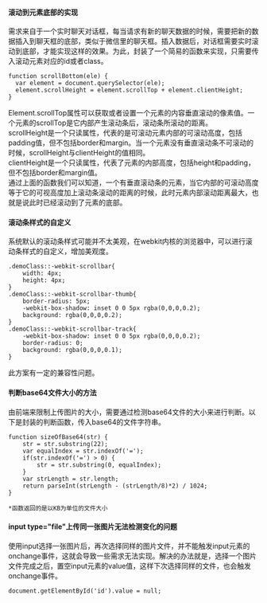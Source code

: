 #### 滚动到元素底部的实现
需求来自于一个实时聊天对话框，每当请求有新的聊天数据的时候，需要把新的数据插入到聊天框的底部，类似于微信里的聊天框。插入数据后，对话框需要实时滚动到底部，才能实现这样的效果。为此，封装了一个简易的函数来实现，只需要传入滚动元素对应的id或者class。
```
function scrollBottom(ele) {
  var element = document.querySelector(ele);
  element.scrollHeight = element.scrollTop + element.clientHeight;
}
```
Element.scrollTop属性可以获取或者设置一个元素的内容垂直滚动的像素值。一个元素的scrollTop是它内部产生滚动条后，滚动条所滚动的距离。<br/>
scrollHeight是一个只读属性，代表的是可滚动元素内部的可滚动高度，包括padding值，但不包括border和margin。当一个元素没有垂直滚动条不可滚动的时候，scrollHeight与clientHeight的值相同。<br/>
clientHeight是一个只读属性，代表了元素的内部高度，包括height和padding，但不包括border和margin值。<br/>
通过上面的函数我们可以知道，一个有垂直滚动条的元素，当它内部的可滚动高度等于它的可视高度加上滚动条滚动的距离的时候，此时元素内部滚动距离最大，也就是说此时已经滚动到了元素的底部。

#### 滚动条样式的自定义
系统默认的滚动条样式可能并不太美观，在webkit内核的浏览器中，可以进行滚动条样式的自定义，增加美观度。
```
.demoClass::-webkit-scrollbar{
    width: 4px;
    height: 4px;
}
.demoClass::-webkit-scrollbar-thumb{
    border-radius: 5px;
    -webkit-box-shadow: inset 0 0 5px rgba(0,0,0,0.2);
    background: rgba(0,0,0,0.2);
}
.demoClass::-webkit-scrollbar-track{
    -webkit-box-shadow: inset 0 0 5px rgba(0,0,0,0.2);
    border-radius: 0;
    background: rgba(0,0,0,0.1);
}
```
此方案有一定的兼容性问题。

#### 判断base64文件大小的方法
由前端来限制上传图片的大小，需要通过检测base64文件的大小来进行判断。以下是封装的判断函数，传入base64的文件字符串。
```
function sizeOfBase64(str) {
    str = str.substring(22);
    var equalIndex = str.indexOf('=');
    if(str.indexOf('=') > 0) {
        str = str.substring(0, equalIndex);
    }
    var strLength = str.length;
    return parseInt(strLength - (strLength/8)*2) / 1024;
}

*函数返回的是以KB为单位的文件大小
```

#### input type="file"上传同一张图片无法检测变化的问题
使用input选择一张图片后，再次选择同样的图片文件，并不能触发input元素的onchange事件，这就会导致一些需求无法实现。解决的办法就是，选择一个图片文件完成之后，置空input元素的value值，这样下次选择同样的文件，也会触发onchange事件。
```
document.getElementById('id').value = null;
```












